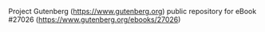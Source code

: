 Project Gutenberg (https://www.gutenberg.org) public repository for eBook #27026 (https://www.gutenberg.org/ebooks/27026)
